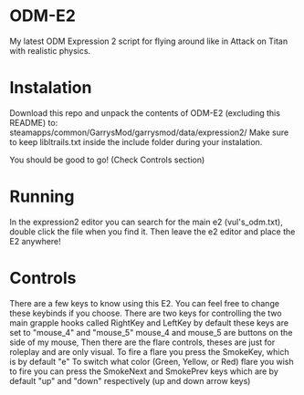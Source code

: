 # ODM-E2
My latest ODM Expression 2 script for flying around like in Attack on Titan with realistic physics.

# Instalation
Download this repo and unpack the contents of ODM-E2 (excluding this README) to:
  steamapps/common/GarrysMod/garrysmod/data/expression2/
Make sure to keep libltrails.txt inside the include folder during your instalation.

You should be good to go! (Check Controls section)

# Running
In the expression2 editor you can search for the main e2 (vul's_odm.txt), double click the file when you find it.
Then leave the e2 editor and place the E2 anywhere!

# Controls
There are a few keys to know using this E2.
You can feel free to change these keybinds if you choose.
There are two keys for controlling the two main grapple hooks called
  RightKey and
  LeftKey
 by default these keys are set to "mouse_4" and "mouse_5"
  mouse_4 and mouse_5 are buttons on the side of my mouse,
Then there are the flare controls, theses are just for roleplay and are only visual.
To fire a flare you press the
  SmokeKey, which is by default "e"
To switch what color (Green, Yellow, or Red) flare you wish to fire you can press the
  SmokeNext and
  SmokePrev
 keys which are by default "up" and "down" respectively (up and down arrow keys)

